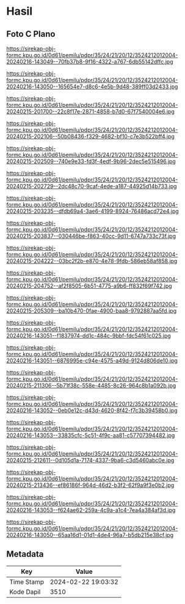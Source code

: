 # Hasil

## Foto C Plano

https://sirekap-obj-formc.kpu.go.id/0d61/pemilu/pdpr/35/24/21/20/12/3524212012004-20240216-143049--70fb37b8-9f16-4322-a767-6db55142dffc.jpg

https://sirekap-obj-formc.kpu.go.id/0d61/pemilu/pdpr/35/24/21/20/12/3524212012004-20240216-143050--165654e7-d8c6-4e5b-9d48-389ff03d2433.jpg

https://sirekap-obj-formc.kpu.go.id/0d61/pemilu/pdpr/35/24/21/20/12/3524212012004-20240215-201700--22c8f17e-2871-4858-b7d0-67f7540004e6.jpg

https://sirekap-obj-formc.kpu.go.id/0d61/pemilu/pdpr/35/24/21/20/12/3524212012004-20240215-202106--50b08436-f329-4682-bf10-c7e3b522bff4.jpg

https://sirekap-obj-formc.kpu.go.id/0d61/pemilu/pdpr/35/24/21/20/12/3524212012004-20240215-202509--740e9e33-fd3f-4edf-9b96-2dec5e515496.jpg

https://sirekap-obj-formc.kpu.go.id/0d61/pemilu/pdpr/35/24/21/20/12/3524212012004-20240215-202729--2dc48c70-9caf-4ede-a187-44925d14b733.jpg

https://sirekap-obj-formc.kpu.go.id/0d61/pemilu/pdpr/35/24/21/20/12/3524212012004-20240215-203235--dfdb69a4-3ae6-4199-8924-76486acd72e4.jpg

https://sirekap-obj-formc.kpu.go.id/0d61/pemilu/pdpr/35/24/21/20/12/3524212012004-20240215-203837--030446be-f863-40cc-9d11-6747a733c73f.jpg

https://sirekap-obj-formc.kpu.go.id/0d61/pemilu/pdpr/35/24/21/20/12/3524212012004-20240215-204222--03bc2f2b-e870-4e78-9fdb-586eb58af858.jpg

https://sirekap-obj-formc.kpu.go.id/0d61/pemilu/pdpr/35/24/21/20/12/3524212012004-20240215-204752--af2f8505-6b51-4775-a9b6-ff832f69f742.jpg

https://sirekap-obj-formc.kpu.go.id/0d61/pemilu/pdpr/35/24/21/20/12/3524212012004-20240215-205309--ba10b470-0fae-4900-baa8-9792887aa5fd.jpg

https://sirekap-obj-formc.kpu.go.id/0d61/pemilu/pdpr/35/24/21/20/12/3524212012004-20240216-143051--f1837974-dd1c-484c-9bbf-fdc54f61c025.jpg

https://sirekap-obj-formc.kpu.go.id/0d61/pemilu/pdpr/35/24/21/20/12/3524212012004-20240216-143051--6876995e-c94e-4575-a49d-9124d806de10.jpg

https://sirekap-obj-formc.kpu.go.id/0d61/pemilu/pdpr/35/24/21/20/12/3524212012004-20240215-211306--5b71f38c-558e-4485-8c26-964c8b1a092b.jpg

https://sirekap-obj-formc.kpu.go.id/0d61/pemilu/pdpr/35/24/21/20/12/3524212012004-20240216-143052--0eb0e12c-d43d-4620-8f42-f7c3b39458b0.jpg

https://sirekap-obj-formc.kpu.go.id/0d61/pemilu/pdpr/35/24/21/20/12/3524212012004-20240216-143053--33835cfc-5c51-4f9c-aa81-c57707394482.jpg

https://sirekap-obj-formc.kpu.go.id/0d61/pemilu/pdpr/35/24/21/20/12/3524212012004-20240215-212611--0d105d1a-7174-4337-9ba6-c3d5460abc0e.jpg

https://sirekap-obj-formc.kpu.go.id/0d61/pemilu/pdpr/35/24/21/20/12/3524212012004-20240215-213436--ef86186f-964d-46d2-b3f2-62f9a9f3e0b2.jpg

https://sirekap-obj-formc.kpu.go.id/0d61/pemilu/pdpr/35/24/21/20/12/3524212012004-20240216-143053--f624ae62-259a-4c9a-a1c4-7ea4a384af3d.jpg

https://sirekap-obj-formc.kpu.go.id/0d61/pemilu/pdpr/35/24/21/20/12/3524212012004-20240216-143050--65aa16d1-01d1-4de4-96a7-b5db215e38cf.jpg


## Metadata

| Key        | Value               |
| ---------- | ------------------- |
| Time Stamp | 2024-02-22 19:03:32 |
| Kode Dapil | 3510                |




